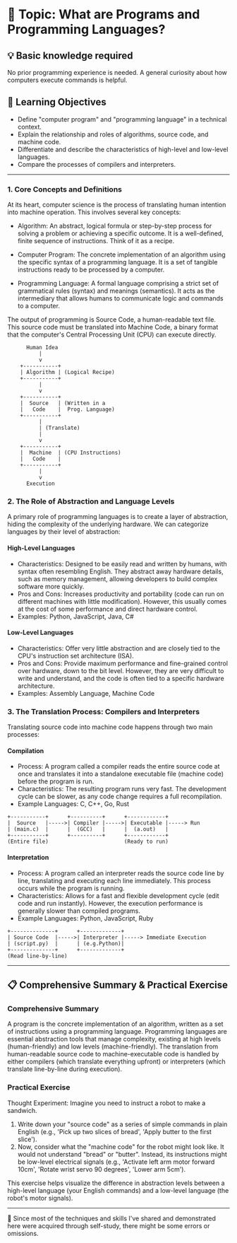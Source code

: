 # 📖 Topic: What are Programs and Programming Languages?

## 💡 Basic knowledge required

No prior programming experience is needed. A general curiosity about how computers execute commands is helpful.

## 🎯 Learning Objectives

- Define "computer program" and "programming language" in a technical context.
- Explain the relationship and roles of algorithms, source code, and machine code.
- Differentiate and describe the characteristics of high-level and low-level languages.
- Compare the processes of compilers and interpreters.

---

### 1. Core Concepts and Definitions

At its heart, computer science is the process of translating human intention into machine operation. This involves several key concepts:

- Algorithm: An abstract, logical formula or step-by-step process for solving a problem or achieving a specific outcome. It is a well-defined, finite sequence of instructions. Think of it as a recipe.

- Computer Program: The concrete implementation of an algorithm using the specific syntax of a programming language. It is a set of tangible instructions ready to be processed by a computer.

- Programming Language: A formal language comprising a strict set of grammatical rules (syntax) and meanings (semantics). It acts as the intermediary that allows humans to communicate logic and commands to a computer.

The output of programming is Source Code, a human-readable text file. This source code must be translated into Machine Code, a binary format that the computer's Central Processing Unit (CPU) can execute directly.

```
      Human Idea
          |
          v
    +-----------+
    | Algorithm | (Logical Recipe)
    +-----------+
          |
          v
    +-----------+
    |  Source   | (Written in a
    |   Code    |  Prog. Language)
    +-----------+
          |
          | (Translate)
          |
          v
    +-----------+
    |  Machine  | (CPU Instructions)
    |   Code    |
    +-----------+
          |
          v
      Execution
```

### 2. The Role of Abstraction and Language Levels

A primary role of programming languages is to create a layer of abstraction, hiding the complexity of the underlying hardware. We can categorize languages by their level of abstraction:

#### High-Level Languages

- Characteristics: Designed to be easily read and written by humans, with syntax often resembling English. They abstract away hardware details, such as memory management, allowing developers to build complex software more quickly.
- Pros and Cons: Increases productivity and portability (code can run on different machines with little modification). However, this usually comes at the cost of some performance and direct hardware control.
- Examples: Python, JavaScript, Java, C#

#### Low-Level Languages

- Characteristics: Offer very little abstraction and are closely tied to the CPU's instruction set architecture (ISA).
- Pros and Cons: Provide maximum performance and fine-grained control over hardware, down to the bit level. However, they are very difficult to write and understand, and the code is often tied to a specific hardware architecture.
- Examples: Assembly Language, Machine Code

### 3. The Translation Process: Compilers and Interpreters

Translating source code into machine code happens through two main processes:

#### Compilation

- Process: A program called a compiler reads the entire source code at once and translates it into a standalone executable file (machine code) before the program is run.
- Characteristics: The resulting program runs very fast. The development cycle can be slower, as any code change requires a full recompilation.
- Example Languages: C, C++, Go, Rust

```
+-----------+      +----------+      +------------+
|  Source   |----->| Compiler |----->| Executable |-----> Run
| (main.c)  |      |  (GCC)   |      |  (a.out)   |
+-----------+      +----------+      +------------+
(Entire file)                        (Ready to run)
```

#### Interpretation

- Process: A program called an interpreter reads the source code line by line, translating and executing each line immediately. This process occurs while the program is running.
- Characteristics: Allows for a fast and flexible development cycle (edit code and run instantly). However, the execution performance is generally slower than compiled programs.
- Example Languages: Python, JavaScript, Ruby

```
+--------------+      +-------------+
| Source Code  |----->| Interpreter |-----> Immediate Execution
| (script.py)  |      | (e.g.Python)|
+--------------+      +-------------+
(Read line-by-line)
```

---

## 📋 Comprehensive Summary & Practical Exercise

### Comprehensive Summary

A program is the concrete implementation of an algorithm, written as a set of instructions using a programming language. Programming languages are essential abstraction tools that manage complexity, existing at high levels (human-friendly) and low levels (machine-friendly). The translation from human-readable source code to machine-executable code is handled by either compilers (which translate everything upfront) or interpreters (which translate line-by-line during execution).

### Practical Exercise

Thought Experiment: Imagine you need to instruct a robot to make a sandwich.

1.  Write down your "source code" as a series of simple commands in plain English (e.g., 'Pick up two slices of bread', 'Apply butter to the first slice').
2.  Now, consider what the "machine code" for the robot might look like. It would not understand "bread" or "butter". Instead, its instructions might be low-level electrical signals (e.g., 'Activate left arm motor forward 10cm', 'Rotate wrist servo 90 degrees', 'Lower arm 5cm').

This exercise helps visualize the difference in abstraction levels between a high-level language (your English commands) and a low-level language (the robot's motor signals).

---

📍 Since most of the techniques and skills I've shared and demonstrated here were acquired through self-study, there might be some errors or omissions.
